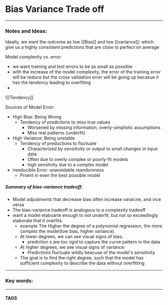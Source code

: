 # Bias Variance Trade off


---
### Notes and Ideas:
Ideally, we want the outcome as low [[Bias]] and low [[variance]]: which give us a highly consistent predictions that are close to perfect on average

Model complexity vs. error:
- we want training and test errors to be as small as possible
- with the increase of the model complexity, the error of the training error will be reduce but the cross validation error will be going up becasue it has the tendency leading to overfiting 
- 
![[Tendency]]

Sources of Model Error:
- High Bias: Being Wrong
	- Tendency of predicitons to miss true values
		- Worsened by missing information, overly-simplistic assumptions
		- Miss real patterns (underfit)
- High Variance: Being unstable
	- Tendency of preductions to fluctuate
		- Characterized by sensitivity or output to small changes in input data
		- Often due to overly complex or poorly-fit models
		- high sensitvity due to a complex model
- ireeducible Error: unavoidable reandomness 
	- Prsent in even the best possible model

##### Summary of bias-variance tradeoff:
- Model adjustments that decrease bias often increase varaicne, and vice versa
- The bias-variance tradeoff is analogous to a complexity tradeoff
- want a model elaboarte enough to not underfit, but not so exceedingly elaborate that it overfits.
	- example The Higher the degree of a polynomial regression, the more complex the model(low bias, higher variance).
	- At lower degrees, we can see visual signs of bias;
		- prediction s are too rigid to capture the curve pattern in the data
	- At higher degrees, we see visual signs of variance:
		- Predictions fluctuate wildly beacuse of the model's sensitivity
	- The goal is to find the right degree, such that the model has sufficient complexity to describe the data without overfitting


---

### Key words:

---
#### TAGS